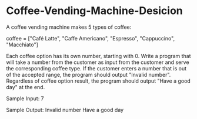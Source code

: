 # Coffee-Vending-Machine-Desicion

A coffee vending machine makes 5 types of coffee:

coffee = ["Café Latte", "Caffe Americano", "Espresso", "Cappuccino", "Macchiato"] 

Each coffee option has its own number, starting with 0. Write a program that  will take a number from the customer as input from the customer and serve the corresponding coffee type. If the customer enters a number that is out of the accepted range, the program should output "Invalid number". Regardless of coffee option result, the program should output "Have a good day" at the end.

Sample Input:
7

Sample Output:
 Invalid number
 Have a good day
